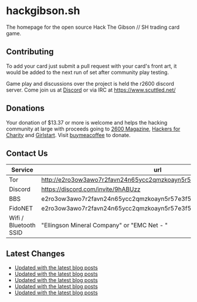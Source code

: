 # hackgibson.sh
The homepage for the open source Hack The Gibson // SH trading card game.


## Contributing

To add your card just submit a pull request with your card's front art, it would be added to the next run of set after community play testing.

Game play and discussions over the project is held the r2600 discord server. Come join us at [Discord](https://discord.com/invite/9hABUzz) or via IRC at https://www.scuttled.net/


## Donations

Your donation of $13.37 or more is welcome and helps the hacking community at large with proceeds going to [2600 Magazine](https://2600.com/), [Hackers for Charity](https://hackersforcharity.org) and [Girlstart](https://girlstart.org).  Visit [buymeacoffee](https://www.buymeacoffee.com/hackgibson.sh) to donate.


## Contact Us

Service | url
-|-
Tor | http://e2ro3ow3awo7r2favn24n65ycc2qmzkoayn5r57e3f56nvjwdcgg32ad.onion
Discord | https://discord.com/invite/9hABUzz
BBS | e2ro3ow3awo7r2favn24n65ycc2qmzkoayn5r57e3f56nvjwdcgg32ad.onion:23
FidoNET | e2ro3ow3awo7r2favn24n65ycc2qmzkoayn5r57e3f56nvjwdcgg32ad.onion:24554
Wifi / Bluetooth SSID | "Ellingson Mineral Company" or "EMC Net - <fidonet address>"

## Latest Changes
<!-- BLOG-POST-LIST:START -->
- [Updated with the latest blog posts](https://github.com/DFW2600/hackgibson.sh/commit/464096bdb2bf9f683020917dc5a30dd66c414ffc)
- [Updated with the latest blog posts](https://github.com/DFW2600/hackgibson.sh/commit/2c8fdddacd07d59cd5adc1c0b23c2cac251f7ccb)
- [Updated with the latest blog posts](https://github.com/DFW2600/hackgibson.sh/commit/51436d2a07736d2ac19bcd1743cca1ffc3d91b8f)
- [Updated with the latest blog posts](https://github.com/DFW2600/hackgibson.sh/commit/a5484612dbe1cc90f79fec2f1dee9b23b09994c2)
- [Updated with the latest blog posts](https://github.com/DFW2600/hackgibson.sh/commit/0d9eaec40d285e13d0bb0d1b0ae7736dcb90288d)
<!-- BLOG-POST-LIST:END -->

